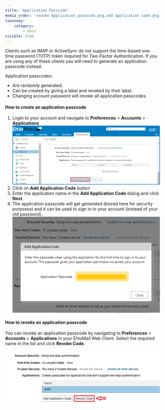 ```yaml
---
title: 'Application Passcode'
media_order: 'revoke Application_passcode.png,add application code.png,add application code2.png'
taxonomy:
    category:
        - docs
visible: true
---
```


Clients such as IMAP or ActiveSync do not support the time-based one-time password (TOTP) token required for Two-Factor Authentication. If you are using any of these clients you will need to generate an application passcode instead.

Application passcodes:
* Are randomly generated.
* Can be created by giving a label and revoked by their label.
* Changing account password will revoke all application passcodes.

#### How to create an application passcode

1. Login to your account and navigate to **Preferences** > **Accounts** > **Applications** 
![](add%20application%20code.png)
2. Click on **Add Application Code** button
3. Enter the application name in the **Add Application Code** dialog and click **Next**. 
4. The application passcode will get generated (blured here for security purposes) and it can be used to sign in to your account (instead of your old password).
![](add%20application%20code2.png)

#### How to revoke an application passcode

You can revoke an application passcode by navigating to **Preferences** > **Accounts** > **Applications** in your EhloMail Web Client. Select the required name in the list and click **Revoke Code**.

![](revoke%20Application_passcode.png)